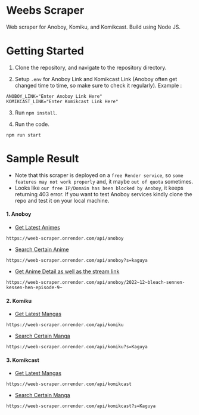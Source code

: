 # Weebs Scraper

Web scraper for Anoboy, Komiku, and Komikcast. Build using Node JS.

# Getting Started

1. Clone the repository, and navigate to the repository directory.

2. Setup `.env` for Anoboy Link and Komikcast Link (Anoboy often get changed time to time, so make sure to check it regularly). Example :

```
ANOBOY_LINK="Enter Anoboy Link Here"
KOMIKCAST_LINK="Enter Komikcast Link Here"
```

3. Run `npm install`.

4. Run the code.

```
npm run start
```

# Sample Result

- Note that this scraper is deployed on a `free Render service`, so `some features may not work properly` and, it maybe `out of quota` sometimes.
- Looks like `our free IP/Domain has been blocked by Anoboy`, it keeps returning 403 error. If you want to test Anoboy services kindly clone the repo and test it on your local machine.

#### 1. Anoboy

- [Get Latest Animes](https://weeb-scraper.onrender.com/api/anoboy)

```
https://weeb-scraper.onrender.com/api/anoboy
```

- [Search Certain Anime](https://weeb-scraper.onrender.com/api/anoboy?s=kaguya)

```
https://weeb-scraper.onrender.com/api/anoboy?s=kaguya
```

- [Get Anime Detail as well as the stream link](https://weeb-scraper.onrender.com/api/anoboy/2022~12~bleach-sennen-kessen-hen-episode-9~)

```
https://weeb-scraper.onrender.com/api/anoboy/2022~12~bleach-sennen-kessen-hen-episode-9~
```

#### 2. Komiku

- [Get Latest Mangas](https://weeb-scraper.onrender.com/api/komiku)

```
https://weeb-scraper.onrender.com/api/komiku
```

- [Search Certain Manga](https://weeb-scraper.onrender.com/api/komiku?s=Kaguya)

```
https://weeb-scraper.onrender.com/api/komiku?s=Kaguya
```

#### 3. Komikcast

- [Get Latest Mangas](https://weeb-scraper.onrender.com/api/komikcast)

```
https://weeb-scraper.onrender.com/api/komikcast
```

- [Search Certain Manga](https://weeb-scraper.onrender.com/api/komikcast?s=Kaguya)

```
https://weeb-scraper.onrender.com/api/komikcast?s=Kaguya
```
